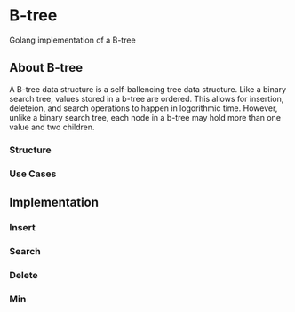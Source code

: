 # B-tree
Golang implementation of a B-tree

## About B-tree
A B-tree data structure is a self-ballencing tree data structure. Like a binary search tree, values stored in a b-tree are ordered. This allows for insertion, deleteion, and search operations to happen in logorithmic time. However, unlike a binary search tree, each node in a b-tree may hold more than one value and two children.

### Structure



### Use Cases



## Implementation
### Insert

### Search

### Delete

### Min
